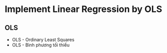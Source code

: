 # Implement Linear Regression by OLS

## OLS
- OLS - Ordinary Least Squares
- OLS - Bình phương tối thiểu